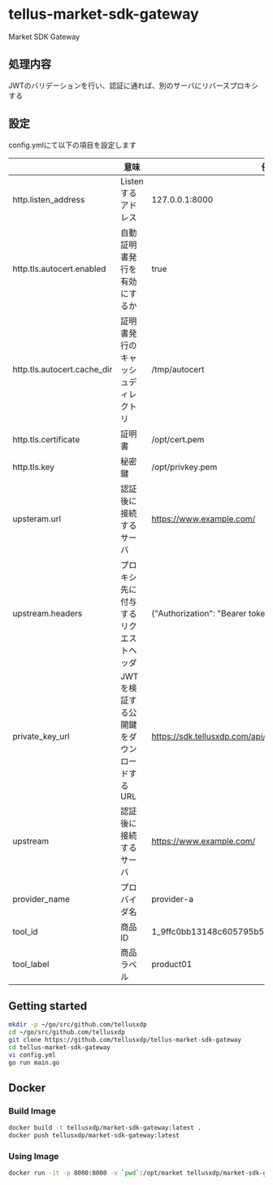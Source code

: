 # tellus-market-sdk-gateway

Market SDK Gateway

## 処理内容

JWTのバリデーションを行い、認証に通れば、別のサーバにリバースプロキシする

## 設定

config.ymlにて以下の項目を設定します

|                             | 意味                     | 例                                                   |
| --------------------------- | ----------------------- | --------------------------------------------------- |
| http.listen_address         | Listenするアドレス             | 127.0.0.1:8000                                      |
| http.tls.autocert.enabled   | 自動証明書発行を有効にするか      | true                               |
| http.tls.autocert.cache_dir | 証明書発行のキャッシュディレクトリ | /tmp/autocert                    |
| http.tls.certificate        | 証明書 | /opt/cert.pem    |
| http.tls.key                | 秘密鍵 | /opt/privkey.pem |
| upsteram.url                | 認証後に接続するサーバ             | https://www.example.com/         |
| upstream.headers            | プロキシ先に付与するリクエストヘッダ | {"Authorization": "Bearer token"} |
| private_key_url | JWTを検証する公開鍵をダウンロードするURL | https://sdk.tellusxdp.com/api/manager/v1/auth/public_keys |
| upstream        | 認証後に接続するサーバ             | https://www.example.com/                            |
| provider_name   | プロバイダ名                    | provider-a                                           |
| tool_id         | 商品ID                    | 1_9ffc0bb13148c605795b5bc22143b7b00c30ad            |
| tool_label      | 商品ラベル                 | product01                                           |



## Getting started

```bash
mkdir -p ~/go/src/github.com/tellusxdp
cd ~/go/src/github.com/tellusxdp
git clone https://github.com/tellusxdp/tellus-market-sdk-gateway
cd tellus-market-sdk-gateway
vi config.yml
go run main.go
```


## Docker

### Build Image

```bash
docker build -t tellusxdp/market-sdk-gateway:latest .
docker push tellusxdp/market-sdk-gateway:latest
```

### Using Image

```bash
docker run -it -p 8000:8000 -v `pwd`:/opt/market tellusxdp/market-sdk-gateway:latest
```
